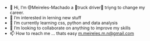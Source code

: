 - 👋 Hi, I’m @Meireles-Machado a 🚛truck driver🚚 triyng to change my career.
- 👀 I’m interested in lerning new stuff
- 🌱 I’m currently learning css, python and data analysis 
- 💞️ I’m looking to collaborate on anything to improve my skills
- 📫 How to reach me ... thats easy m.meireles.m.n@gmail.com

<!---
Meireles-Machado/Meireles-Machado is a ✨ special ✨ repository because its `README.md` (this file) appears on your GitHub profile.
You can click the Preview link to take a look at your changes.
--->
